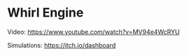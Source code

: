 # Whirl Engine
Video: https://www.youtube.com/watch?v=MV94e4WcRYU

Simulations: https://itch.io/dashboard
